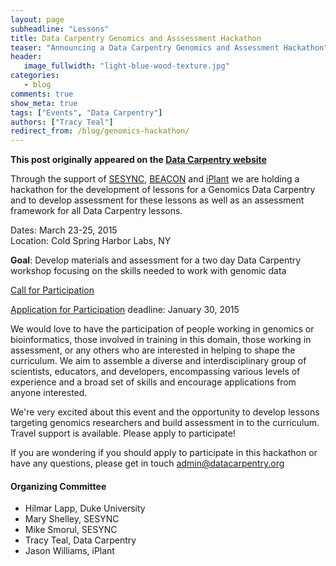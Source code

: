 ```yaml
---
layout: page
subheadline: "Lessons"
title: Data Carpentry Genomics and Asssessment Hackathon
teaser: "Announcing a Data Carpentry Genomics and Assessment Hackathon"
header:
   image_fullwidth: "light-blue-wood-texture.jpg"
categories:
   - blog
comments: true
show_meta: true
tags: ["Events", "Data Carpentry"]
authors: ["Tracy Teal"]
redirect_from: /blog/genomics-hackathon/
--- 
```


**This post originally appeared on the [Data Carpentry website](https://datacarpentry.org)**

Through the support of [SESYNC](https://www.sesync.org), [BEACON](http://beacon-center.org) and
[iPlant](http://www.iplantcollaborative.org) we are
holding a hackathon for the development of lessons for a Genomics Data Carpentry and to develop
assessment for these lessons as well as an assessment framework for all Data Carpentry lessons.

Dates: March 23-25, 2015  
Location: Cold Spring Harbor Labs, NY

**Goal**: Develop materials and assessment for a two day Data Carpentry workshop focusing on the skills needed to work with genomic data

[Call for Participation](http://goo.gl/iLvaP0)

[Application for Participation](http://goo.gl/dqmkwI)  deadline: January 30, 2015


We would love to have the participation of people working in genomics or bioinformatics, those involved in
training in this domain, those working in assessment, or any others who are interested in helping to shape the curriculum.
We aim to assemble a diverse and interdisciplinary group of scientists, educators, and developers, encompassing various
levels of experience and a broad set of skills and encourage applications from anyone interested.

We're very excited about this event and the opportunity to develop lessons targeting genomics researchers and build
assessment in to the curriculum. Travel support is available. Please apply to participate!

If you are wondering if you should apply to participate in this hackathon or have any questions, please get in touch
<admin@datacarpentry.org>


####

#### Organizing Committee
- Hilmar Lapp, Duke University
- Mary Shelley, SESYNC
- Mike Smorul, SESYNC
- Tracy Teal, Data Carpentry
- Jason Williams, iPlant
